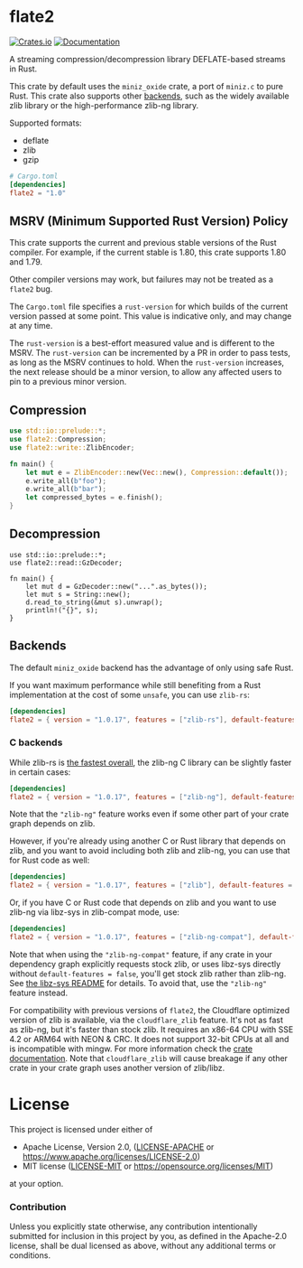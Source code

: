 # flate2

[![Crates.io](https://img.shields.io/crates/v/flate2.svg?maxAge=2592000)](https://crates.io/crates/flate2)
[![Documentation](https://docs.rs/flate2/badge.svg)](https://docs.rs/flate2)

A streaming compression/decompression library DEFLATE-based streams in Rust.

This crate by default uses the `miniz_oxide` crate, a port of `miniz.c` to pure
Rust. This crate also supports other [backends](#backends), such as the widely
available zlib library or the high-performance zlib-ng library.

Supported formats:

* deflate
* zlib
* gzip

```toml
# Cargo.toml
[dependencies]
flate2 = "1.0"
```

## MSRV (Minimum Supported Rust Version) Policy

This crate supports the current and previous stable versions of the Rust compiler.
For example, if the current stable is 1.80, this crate supports 1.80 and 1.79.

Other compiler versions may work, but failures may not be treated as a `flate2` bug.

The `Cargo.toml` file specifies a `rust-version` for which builds of the current version
passed at some point. This value is indicative only, and may change at any time.

The `rust-version` is a best-effort measured value and is different to the MSRV. The
`rust-version` can be incremented by a PR in order to pass tests, as long as the MSRV
continues to hold. When the `rust-version` increases, the next release should be a minor
version, to allow any affected users to pin to a previous minor version.

## Compression

```rust
use std::io::prelude::*;
use flate2::Compression;
use flate2::write::ZlibEncoder;

fn main() {
    let mut e = ZlibEncoder::new(Vec::new(), Compression::default());
    e.write_all(b"foo");
    e.write_all(b"bar");
    let compressed_bytes = e.finish();
}
```

## Decompression

```rust,no_run
use std::io::prelude::*;
use flate2::read::GzDecoder;

fn main() {
    let mut d = GzDecoder::new("...".as_bytes());
    let mut s = String::new();
    d.read_to_string(&mut s).unwrap();
    println!("{}", s);
}
```

## Backends

The default `miniz_oxide` backend has the advantage of only using safe Rust.

If you want maximum performance while still benefiting from a Rust
implementation at the cost of some `unsafe`, you can use `zlib-rs`:

```toml
[dependencies]
flate2 = { version = "1.0.17", features = ["zlib-rs"], default-features = false }
```

### C backends

While zlib-rs is [the fastest overall](https://trifectatech.org/blog/zlib-rs-is-faster-than-c/),
the zlib-ng C library can be slightly faster in certain cases:

```toml
[dependencies]
flate2 = { version = "1.0.17", features = ["zlib-ng"], default-features = false }
```

Note that the `"zlib-ng"` feature works even if some other part of your crate
graph depends on zlib.

However, if you're already using another C or Rust library that depends on
zlib, and you want to avoid including both zlib and zlib-ng, you can use that
for Rust code as well:

```toml
[dependencies]
flate2 = { version = "1.0.17", features = ["zlib"], default-features = false }
```

Or, if you have C or Rust code that depends on zlib and you want to use zlib-ng
via libz-sys in zlib-compat mode, use:

```toml
[dependencies]
flate2 = { version = "1.0.17", features = ["zlib-ng-compat"], default-features = false }
```

Note that when using the `"zlib-ng-compat"` feature, if any crate in your
dependency graph explicitly requests stock zlib, or uses libz-sys directly
without `default-features = false`, you'll get stock zlib rather than zlib-ng.
See [the libz-sys
README](https://github.com/rust-lang/libz-sys/blob/main/README.md) for details.
To avoid that, use the `"zlib-ng"` feature instead.

For compatibility with previous versions of `flate2`, the Cloudflare optimized
version of zlib is available, via the `cloudflare_zlib` feature. It's not as
fast as zlib-ng, but it's faster than stock zlib. It requires an x86-64 CPU with
SSE 4.2 or ARM64 with NEON & CRC. It does not support 32-bit CPUs at all and is
incompatible with mingw. For more information check the [crate
documentation](https://crates.io/crates/cloudflare-zlib-sys). Note that
`cloudflare_zlib` will cause breakage if any other crate in your crate graph
uses another version of zlib/libz.

# License

This project is licensed under either of

 * Apache License, Version 2.0, ([LICENSE-APACHE](LICENSE-APACHE) or
   https://www.apache.org/licenses/LICENSE-2.0)
 * MIT license ([LICENSE-MIT](LICENSE-MIT) or
   https://opensource.org/licenses/MIT)

at your option.

### Contribution

Unless you explicitly state otherwise, any contribution intentionally submitted
for inclusion in this project by you, as defined in the Apache-2.0 license,
shall be dual licensed as above, without any additional terms or conditions.
